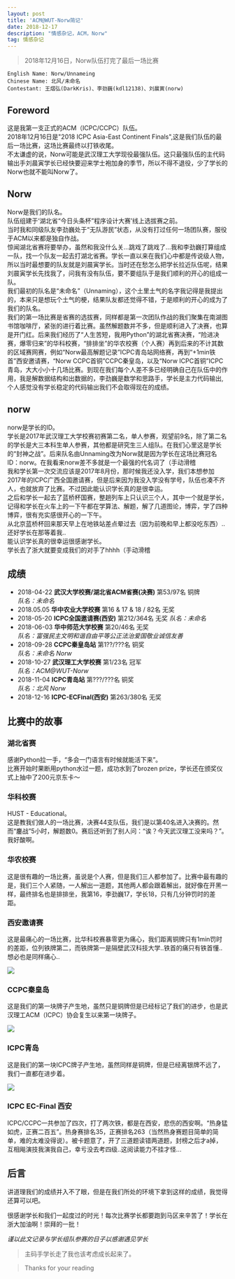 ```yaml
---
layout: post
title: 'ACM@WUT-Norw简记'
date: 2018-12-17 
description: "情感杂记，ACM，Norw"
tag: 情感杂记
--- 
```


> 2018年12月16日，Norw队伍打完了最后一场比赛

```
English Name: Norw/Unnameing
Chinese Name: 北风/未命名
Contestant: 王熠弘(DarkKris)、李劲巍(kdl12138)、刘晨寅(norw)
```

## Foreword

这是我第一支正式的ACM（ICPC/CCPC）队伍。  
2018年12月16日是"2018 ICPC Asia-East Continent Finals",这是我们队伍的最后一场比赛，这场比赛最终以打铁收尾。  
不太谦虚的说，Norw可能是武汉理工大学现役最强队伍。这只最强队伍的主代码输出手刘晨寅学长已经快要迎来学士袍加身的季节，所以不得不退役，少了学长的Norw也就不能叫Norw了。  

## Norw

Norw是我们的队名。  
队伍组建于‘湖北省“今日头条杯”程序设计大赛’线上选拔赛之前。  
当时我和同级队友李劲巍处于“无队游民”状态，从没有打过任何一场团队赛，服役于ACM以来都是独自作战。  
惊闻湖北省赛将要举办，虽然和我没什么关...跳戏了跳戏了...我和李劲巍打算组成一队，找一个队友一起去打湖北省赛。学长一直以来在我们心中都是传说级人物，所以当时最想要的队友就是刘晨寅学长。当时还在愁怎么把学长拉近队伍呢，结果刘晨寅学长先找我了，问我有没有队伍，要不要组队于是我们顺利的开心的组成一队。  
我们最初的队名是“未命名”（Unnaming），这个土里土气的名字我记得是我提出的，本来只是想玩个土气的梗，结果队友都还觉得不错，于是顺利的开心的成为了我们的队名。  
我们的第一场比赛是省赛的选拔赛，同样都是第一次团队作战的我们聚集在南湖图书馆咖啡厅，紧张的进行着比赛。虽然解题数并不多，但是顺利进入了决赛，也算是开门红。后来我们经历了“人生苦短，我用Python”的湖北省赛决赛，“险进决赛，爆零归来”的华科校赛，“排排坐”的华农校赛（个人赛）再到后来的不计其数的区域赛网赛，例如“Norw最高解题记录”ICPC青岛站网络赛，再到“+1min铁首”西安邀请赛，“Norw CCPC首铜”CCPC秦皇岛，以及“Norw ICPC首铜”ICPC青岛，大大小小十几场比赛。到现在我们每个人差不多已经明确自己在队伍中的作用，我是解数据结构和出数据的，李劲巍是数学和思路手，学长是主力代码输出,个人感觉没有学长稳定的代码输出我们不会取得现在的成绩。  

## norw

norw是学长的ID。  
学长是2017年武汉理工大学校赛初赛第二名，单人参赛，观望前9名，除了第二名的学长是大三本科生单人参赛，其他都是研究生三人组队。在我们心里这是学长的“封神之战”。后来队名由Unnaming改为Norw就是因为学长在这场比赛冠名ID：norw。在我看来norw差不多就是一个最强的代名词了（手动滑稽  
我和学长第一次交流应该是2017年8月份，那时候我还没入学，我们本想参加2017年的ICPC广西全国邀请赛，但是后来因为我没入学没有学号，队伍也凑不齐人，也就放弃了比赛。不过因此能认识学长真的是很幸运。  
之后和学长一起去了蓝桥杯国赛，整趟列车上只认识三个人，其中一个就是学长，记得和学长在火车上的一下午都在学算法、解题，解了几道图论，博弈，学了四种博弈，很有充实感很开心的一下午。  
从北京蓝桥杯回来那天早上在地铁站差点晕过去（因为前晚和早上都没吃东西）..还好学长在那等着我..  
能认识学长真的很幸运很感谢学长。  
学长去了浙大就要变成我们的对手了hhhh（手动滑稽  

## 成绩

- 2018-04-22 **武汉大学校赛/湖北省ACM省赛(决赛)** 第53/97名 铜牌  
  *队名：未命名* 
- 2018.05.05 **华中农业大学校赛** 第16 & 17 & 18 / 82名 无奖
- 2018-05-20 **ICPC全国邀请赛(西安)** 第212/364名 无奖
  *队名：未命名*  
- 2018-06-03 **华中师范大学校赛** 第20/46名 无奖  
  *队名：富强民主文明和谐自由平等公正法治爱国敬业诚信友善*  
- 2018-09-28 **CCPC秦皇岛站** 第1??/???名 铜奖  
  *队名：未命名 Norw*  
- 2018-10-27 **武汉理工大学校赛** 第1/23名 冠军  
  *队名：ACM@WUT-Norw*
- 2018-11-04 **ICPC青岛站** 第???/???名 铜奖  
  *队名：北风 Norw*  
- 2018-12-16 **ICPC-ECFinal(西安)** 第263/380名 无奖

## 比赛中的故事

### 湖北省赛

感谢Python拉一手，“多会一门语言有时候就能活下来”。  
比赛开始时果断用python水过一题，成功水到了brozen prize，学长还在颁奖仪式上抽中了200元京东卡～  

### 华科校赛

HUST - Educational。  
这是教我们做人的一场比赛，决赛44支队伍，我们是以第40名进入决赛的。然而“鏖战”5小时，解题数0。赛后还听到了别人问：“诶？今天武汉理工没来吗？”。我好酸啊。  

### 华农校赛

这是很有趣的一场比赛，虽说是个人赛，但是我们三人都参加了。比赛中最有趣的是，我们三个人紧随，一人解出一道题，其他两人都会跟着解出，就好像在开黑一样，最终排名也是排排坐，我第16，李劲巍17，学长18，只有几分钟罚时的差距。  

### 西安邀请赛

这是最痛心的一场比赛，比华科校赛暴零更为痛心，我们距离铜牌只有1min罚时的差距，位列铁牌第二，而铁牌第一是隔壁武汉科技大学..铁首的痛只有铁首懂..想必也是同样痛心..    

![](../../../images/posts/contestrecord/1.JPG)  

### CCPC秦皇岛

这是我们的第一块牌子产生地，虽然只是铜牌但是已经标记了我们的进步，也是武汉理工ACM（ICPC）协会复生以来第一块牌子。   

![](../../../images/posts/contestrecord/3.jpg) 

### ICPC青岛

这是我们的第一块ICPC牌子产生地，虽然同样是铜牌，但是已经离银牌不远了，我们一直都在进步着。  

![](../../../images/posts/contestrecord/4.jpg)

### ICPC EC-Final 西安

ICPC/CCPC一共参加了四次，打了两次铁，都是在西安，悲伤的西安啊。“热身猛如虎，正赛二百五”。热身赛排名35，正赛排名263（当然热身赛题目简单的简单，难的太难没得说）。被卡题意了，开了三道题读错两道题，封榜之后才a掉，互相飚演技我演我自己，幸亏没去考四级..这阅读能力不挂才怪...  

## 后言

讲道理我们的成绩并入不了眼，但是在我们所处的环境下拿到这样的成绩，我觉得还算可以吧。  

很感谢学长和我们一起度过的时光！每次比赛学长都要跑到马区来辛苦了！学长在浙大加油啊！崇拜的一批！  

*谨以此文记录与学长组队参赛的日子以感谢遇见学长*  

> 主码手学长走了我也该考虑成长起来了。  

> Thanks for your reading
